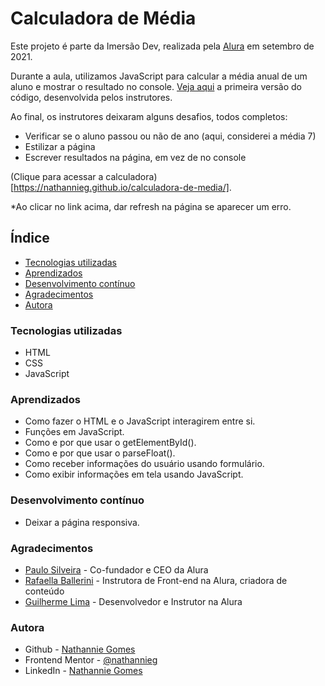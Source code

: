 # Calculadora de Média

Este projeto é parte da Imersão Dev, realizada pela [Alura](https://www.alura.com.br/) em setembro de 2021.

Durante a aula, utilizamos JavaScript para calcular a média anual de um aluno e mostrar o resultado no console. [Veja aqui](https://codepen.io/imersao-dev/pen/38cf7906dcec352d8dbd0f8c4c7c1b10) a primeira versão do código, desenvolvida pelos instrutores.

Ao final, os instrutores deixaram alguns desafios, todos completos:

- Verificar se o aluno passou ou não de ano (aqui, considerei a média 7)
- Estilizar a página
- Escrever resultados na página, em vez de no console

(Clique para acessar a calculadora)[https://nathannieg.github.io/calculadora-de-media/].

\*Ao clicar no link acima, dar refresh na página se aparecer um erro.

## Índice

- [Tecnologias utilizadas](#tecnologias)
- [Aprendizados](#aprendizados)
- [Desenvolvimento contínuo](#desenvolvimento)
- [Agradecimentos](#agradecimentos)
- [Autora](#autora)

### Tecnologias utilizadas

- HTML
- CSS
- JavaScript

### Aprendizados

- Como fazer o HTML e o JavaScript interagirem entre si.
- Funções em JavaScript.
- Como e por que usar o getElementById().
- Como e por que usar o parseFloat().
- Como receber informações do usuário usando formulário.
- Como exibir informações em tela usando JavaScript.

### Desenvolvimento contínuo

- Deixar a página responsiva.

### Agradecimentos

- [Paulo Silveira](https://www.linkedin.com/in/paulosilveira) - Co-fundador e CEO da Alura
- [Rafaella Ballerini](https://www.linkedin.com/in/rafaella-ballerini-45875016a/) - Instrutora de Front-end na Alura, criadora de conteúdo
- [Guilherme Lima](https://www.linkedin.com/in/guilherme-lima-developer) - Desenvolvedor e Instrutor na Alura

### Autora

- Github - [Nathannie Gomes](https://github.com/nathannieg)
- Frontend Mentor - [@nathannieg](https://www.frontendmentor.io/profile/nathannieg)
- LinkedIn - [Nathannie Gomes](https://www.linkedin.com/in/nathanniegomes/)

